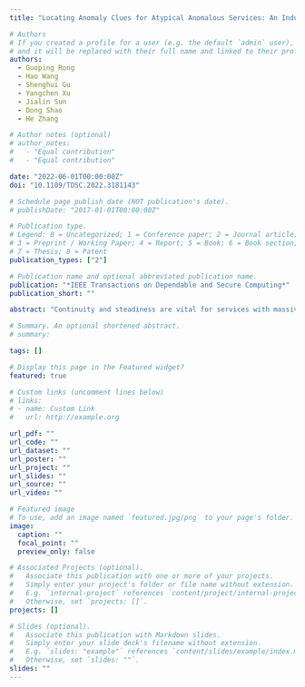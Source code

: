 ```yaml
---
title: "Locating Anomaly Clues for Atypical Anomalous Services: An Industrial Exploration"

# Authors
# If you created a profile for a user (e.g. the default `admin` user), write the username (folder name) here
# and it will be replaced with their full name and linked to their profile.
authors:
  - Guoping Rong
  - Hao Wang
  - Shenghui Gu
  - Yangchen Xu
  - Jialin Sun
  - Dong Shao
  - He Zhang

# Author notes (optional)
# author_notes:
#   - "Equal contribution"
#   - "Equal contribution"

date: "2022-06-01T00:00:00Z"
doi: "10.1109/TDSC.2022.3181143"

# Schedule page publish date (NOT publication's date).
# publishDate: "2017-01-01T00:00:00Z"

# Publication type.
# Legend: 0 = Uncategorized; 1 = Conference paper; 2 = Journal article;
# 3 = Preprint / Working Paper; 4 = Report; 5 = Book; 6 = Book section;
# 7 = Thesis; 8 = Patent
publication_types: ["2"]

# Publication name and optional abbreviated publication name.
publication: "*IEEE Transactions on Dependable and Secure Computing*"
publication_short: ""

abstract: "Continuity and steadiness are vital for services with massive users, which requires the anomalies of services should be detected and resolved in a timely manner. Our previous work proposed a tool, namely *ImpAPTr (Impact Analysis based on Pruning Tree)*, to identify the combination of multiple dimensional attributes as the clues leading to the root cause of service anomalies. However, *ImpAPTr* applies a threshold driven strategy, i.e. it needs to be triggered by a ≥ 0.05% drop of the success rate of the service calls (abbr. *SRSC*), which may face problems in an atypical yet pervasive situation in field application. For example, the combination of trivial anomalies (i.e. each causes a drop less than 0.05% to *SRSC*) can lead to a far more than 0.05% drop on *SRSC*. Besides, a suitable threshold is usually hard to be determined, etc. To address these problems, we propose a new method, namely *ImpAPTr+* in this paper to free the constraint of the 0.05% threshold. The basic idea is to involve time dimension and identify clues across multiple time intervals of data. We performed evaluation on three typical methods (i.e. *ImpAPTr+*, *R-Adtributor* and *Squeeze*) with both production environment dataset and simulation dataset. The former dataset is directly retrieved from the service monitoring data in *Meituan*, one of the largest on-line service providers worldwide. The latter dataset is fabricated also using the monitoring data from the same company. The results indicate: (1) *ImpAPTr+* outperforms previous approaches to a large degree in terms of accuracy. (2) Both *ImpAPTr+* and *R-Adtributor* are able to find proper clues within seconds. (3) *ImpAPTr+* tends to find proper clues with shorter time intervals (i.e. less data), which implies that the method is more suitable for near real-time monitoring scenarios."

# Summary. An optional shortened abstract.
# summary:

tags: []

# Display this page in the Featured widget?
featured: true

# Custom links (uncomment lines below)
# links:
# - name: Custom Link
#   url: http://example.org

url_pdf: ""
url_code: ""
url_dataset: ""
url_poster: ""
url_project: ""
url_slides: ""
url_source: ""
url_video: ""

# Featured image
# To use, add an image named `featured.jpg/png` to your page's folder.
image:
  caption: ""
  focal_point: ""
  preview_only: false

# Associated Projects (optional).
#   Associate this publication with one or more of your projects.
#   Simply enter your project's folder or file name without extension.
#   E.g. `internal-project` references `content/project/internal-project/index.md`.
#   Otherwise, set `projects: []`.
projects: []

# Slides (optional).
#   Associate this publication with Markdown slides.
#   Simply enter your slide deck's filename without extension.
#   E.g. `slides: "example"` references `content/slides/example/index.md`.
#   Otherwise, set `slides: ""`.
slides: ""
---
```


